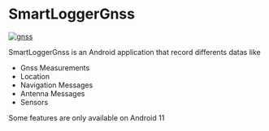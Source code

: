 # SmartLoggerGnss

<a href="https://imgbb.com/"><img src="https://i.ibb.co/YbXj3h4/gnss.png" alt="gnss" border="0"></a>

SmartLoggerGnss is an Android application that record differents datas like
* Gnss Measurements
* Location
* Navigation Messages
* Antenna Messages
* Sensors

Some features are only available on Android 11
